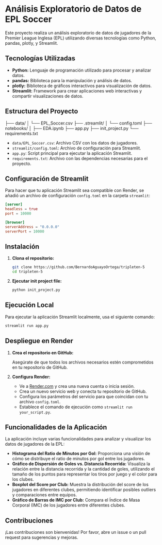 # Análisis Exploratorio de Datos de EPL Soccer

Este proyecto realiza un análisis exploratorio de datos de jugadores de la Premier League Inglesa (EPL) utilizando diversas tecnologías como Python, pandas, plotly, y Streamlit.

## Tecnologías Utilizadas

- **Python:** Lenguaje de programación utilizado para procesar y analizar datos.
- **pandas:** Biblioteca para la manipulación y análisis de datos.
- **plotly:** Biblioteca de gráficos interactivos para visualización de datos.
- **Streamlit:** Framework para crear aplicaciones web interactivas y compartir visualizaciones de datos.

## Estructura del Proyecto

├── data/
│ └── EPL_Soccer.csv
├── .streamlit/
│ └── config.toml
├── notebooks/
│ ├── EDA.ipynb
├── app.py
├── init_project.py
└── requirements.txt


- `data/EPL_Soccer.csv`: Archivo CSV con los datos de jugadores.
- `streamlit/config.toml`: Archivo de configuración para Streamlit.
- `app.py`: Script principal para ejecutar la aplicación Streamlit.
- `requirements.txt`: Archivo con las dependencias necesarias para el proyecto.

## Configuración de Streamlit

Para hacer que tu aplicación Streamlit sea compatible con Render, se añadió un archivo de configuración `config.toml` en la carpeta `streamlit`:

```toml
[server]
headless = true
port = 10000

[browser]
serverAddress = "0.0.0.0"
serverPort = 10000
```

## Instalación

1. **Clona el repositorio:**

   ```bash
   git clone https://github.com/BernardoAguayoOrtega/tripleten-5
   cd tripleten-5
    ```

2. **Ejecutar init project file:**
    ```bash
    python init_project.py
     ```

## Ejecución Local

Para ejecutar la aplicación Streamlit localmente, usa el siguiente comando:

```bash
streamlit run app.py
```
## Despliegue en Render

1. **Crea el repositorio en GitHub:**

   Asegúrate de que todos los archivos necesarios estén comprometidos en tu repositorio de GitHub.

2. **Configura Render:**

   - Ve a [Render.com](https://render.com) y crea una nueva cuenta o inicia sesión.
   - Crea un nuevo servicio web y conecta tu repositorio de GitHub.
   - Configura los parámetros del servicio para que coincidan con tu archivo `config.toml`.
   - Establece el comando de ejecución como `streamlit run your_script.py`.

## Funcionalidades de la Aplicación

La aplicación incluye varias funcionalidades para analizar y visualizar los datos de jugadores de la EPL:

- **Histograma del Ratio de Minutos por Gol:** Proporciona una visión de cómo se distribuye el ratio de minutos por gol entre los jugadores.
- **Gráfico de Dispersión de Goles vs. Distancia Recorrida:** Visualiza la relación entre la distancia recorrida y la cantidad de goles, utilizando el tamaño de los puntos para representar los tiros por juego y el color para los clubes.
- **Boxplot del Score por Club:** Muestra la distribución del score de los jugadores en diferentes clubes, permitiendo identificar posibles outliers y comparaciones entre equipos.
- **Gráfico de Barras de IMC por Club:** Compara el Índice de Masa Corporal (IMC) de los jugadores entre diferentes clubes.


## Contribuciones

¡Las contribuciones son bienvenidas! Por favor, abre un issue o un pull request para sugerencias y mejoras.
